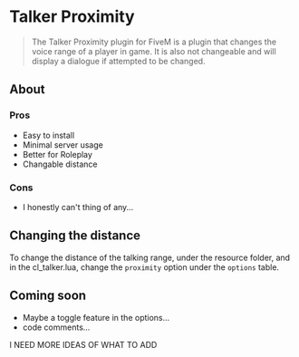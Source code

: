 # Talker Proximity

> The Talker Proximity plugin for FiveM is a plugin that changes the voice range of a player in game. It is also not changeable and will display a dialogue if attempted to be changed.

## About

### Pros

* Easy to install
* Minimal server usage
* Better for Roleplay
* Changable distance

### Cons

* I honestly can't thing of any...

## Changing the distance

To change the distance of the talking range, under the resource folder, and in the cl_talker.lua, change the `proximity` option under the `options` table.

## Coming soon

* Maybe a toggle feature in the options...
* code comments...

I NEED MORE IDEAS OF WHAT TO ADD